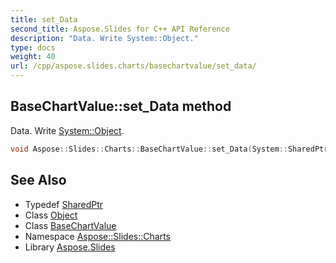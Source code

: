 ```yaml
---
title: set_Data
second_title: Aspose.Slides for C++ API Reference
description: "Data. Write System::Object."
type: docs
weight: 40
url: /cpp/aspose.slides.charts/basechartvalue/set_data/
---
```

## BaseChartValue::set_Data method


Data. Write [System::Object](../../../system/object/).

```cpp
void Aspose::Slides::Charts::BaseChartValue::set_Data(System::SharedPtr<System::Object> value) override=0
```

## See Also

* Typedef [SharedPtr](../../../system/sharedptr/)
* Class [Object](../../../system/object/)
* Class [BaseChartValue](../)
* Namespace [Aspose::Slides::Charts](../../)
* Library [Aspose.Slides](../../../)
